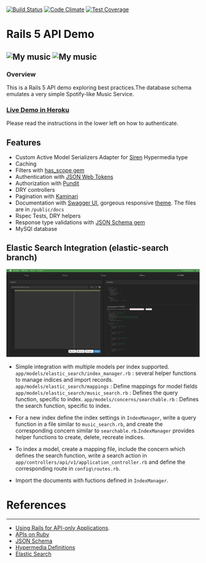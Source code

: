 [![Build Status](https://travis-ci.org/kabasakalis/my_music-rails-api.svg?branch=master)](https://travis-ci.org/kabasakalis/my_music-rails-api)
[![Code Climate](https://codeclimate.com/github/kabasakalis/my_music-rails-api/badges/gpa.svg)](https://codeclimate.com/github/kabasakalis/my_music-rails-api)
[![Test Coverage](https://codeclimate.com/github/kabasakalis/my_music-rails-api/badges/coverage.svg)](https://codeclimate.com/github/kabasakalis/my_music-rails-api/coverage)

# Rails 5 API Demo
![My music](https://github.com/kabasakalis/my_music-rails-api/blob/master/mymusic.png)
![My music](https://github.com/kabasakalis/my_music-rails-api/blob/master/docs_screenshot.png)
----
### Overview
This is a Rails 5 API demo exploring best practices.The database schema emulates a very simple Spotify-like Music Service.

### [Live Demo in Heroku](https://mymusic-api.herokuapp.com/docs/v1#!/JWT_Token/getToken)
Please read the instructions in the lower left on how to authenticate.

## Features
* Custom Active Model Serializers Adapter for [Siren](https://github.com/kevinswiber/siren) Hypermedia type
* Caching
* Filters with [has_scope gem](https://github.com/plataformatec/has_scope)
* Authentication with [JSON Web Tokens](https://jwt.io/)
* Authorization with [Pundit](https://github.com/elabs/pundit)
* DRY controllers
* Pagination with [Kaminari](https://github.com/amatsuda/kaminari)
* Documentation with [Swagger UI](http://swagger.io/swagger-ui/), gorgeous responsive [theme](https://github.com/MartinSahlen/swagger-ui). The files are in `/public/docs`
* Rspec Tests, DRY helpers
* Response type validations with [JSON Schema gem](https://github.com/ruby-json-schema/json-schema)
* MySQl database


## Elastic Search Integration (elastic-search branch)

![Elastic Search](https://github.com/kabasakalis/my_music-rails-api/blob/master/es.png)

* Simple integration with multiple models per index supported.
`app/models/elastic_search/index_manager.rb` : several helper functions to manage indices and import records.
`app/models/elastic_search/mappings` : Define mappings for model fields
`app/models/elastic_search/music_search.rb` : Defines the query function, specific to index.
`app/models/concerns/searchable.rb` : Defines the search function, specific to index.

* For a new index define the index settings in `IndexManager`, write a query function in a file similar to
`music_search.rb`, and create the corresponding concern similar to `searchable.rb`.`IndexManager` provides
 helper functions to create, delete, recreate indices.
* To index a model, create a mapping file, include the concern which defines the search function, write a
 search action in `app/controllers/api/v1/application_controller.rb` and define the corresponding route in `config\routes.rb`.
* Import the documents with fuctions defined in `IndexManager`.

# References
----
 * [Using Rails for API-only Applications](http://edgeguides.rubyonrails.org/api_app.html).
 * [APIs on Ruby](http://slides.com/filipposvasilakis/apis-on-ruby-and-rails#/)
 * [JSON Schema](http://json-schema.org/)
 * [Hypermedia Definitions](http://hyperschema.org/)
 * [Elastic Search](https://www.elastic.co/)


